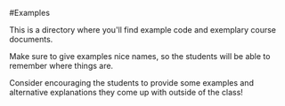 #Examples

This is a directory where you'll find example code and exemplary course documents.

Make sure to give examples nice names, so the students will be able to remember where
things are.

Consider encouraging the students to provide some examples and alternative
explanations they come up with outside of the class!
